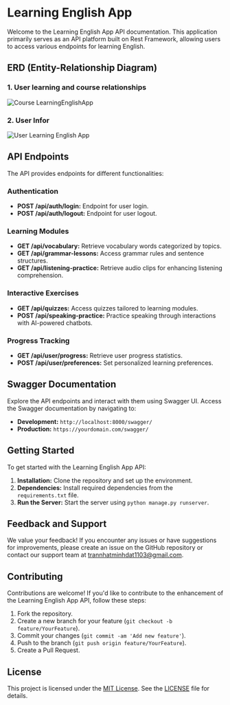 # Learning English App 

Welcome to the Learning English App API documentation. This application primarily serves as an API platform built on Rest Framework, allowing users to access various endpoints for learning English.

## ERD (Entity-Relationship Diagram)

### 1. User learning and course relationships
![Course LearningEnglishApp](https://github.com/TranDatk/LearningEnglishApp-Django/assets/84312661/5adc7be1-7433-4e8b-9cca-09e19a4d4c6c)

### 2. User Infor

![User Learning English App](https://github.com/TranDatk/LearningEnglishApp-Django/assets/84312661/d71a566a-165e-45b7-b897-18638a3c06af)

## API Endpoints

The API provides endpoints for different functionalities:

### Authentication
- **POST /api/auth/login:** Endpoint for user login.
- **POST /api/auth/logout:** Endpoint for user logout.

### Learning Modules
- **GET /api/vocabulary:** Retrieve vocabulary words categorized by topics.
- **GET /api/grammar-lessons:** Access grammar rules and sentence structures.
- **GET /api/listening-practice:** Retrieve audio clips for enhancing listening comprehension.

### Interactive Exercises
- **GET /api/quizzes:** Access quizzes tailored to learning modules.
- **POST /api/speaking-practice:** Practice speaking through interactions with AI-powered chatbots.

### Progress Tracking
- **GET /api/user/progress:** Retrieve user progress statistics.
- **POST /api/user/preferences:** Set personalized learning preferences.

## Swagger Documentation

Explore the API endpoints and interact with them using Swagger UI. Access the Swagger documentation by navigating to:

- **Development:** `http://localhost:8000/swagger/`
- **Production:** `https://yourdomain.com/swagger/`

## Getting Started

To get started with the Learning English App API:

1. **Installation:** Clone the repository and set up the environment.
2. **Dependencies:** Install required dependencies from the `requirements.txt` file.
3. **Run the Server:** Start the server using `python manage.py runserver`.

## Feedback and Support

We value your feedback! If you encounter any issues or have suggestions for improvements, please create an issue on the GitHub repository or contact our support team at trannhatminhdat1103@gmail.com.

## Contributing

Contributions are welcome! If you'd like to contribute to the enhancement of the Learning English App API, follow these steps:

1. Fork the repository.
2. Create a new branch for your feature (`git checkout -b feature/YourFeature`).
3. Commit your changes (`git commit -am 'Add new feature'`).
4. Push to the branch (`git push origin feature/YourFeature`).
5. Create a Pull Request.

## License

This project is licensed under the [MIT License](LICENSE). See the [LICENSE](LICENSE) file for details.
